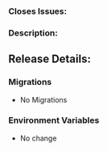 ### Closes Issues:

### Description:

## Release Details:
### Migrations
 * No Migrations

### Environment Variables
 * No change
